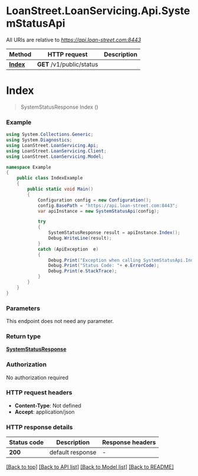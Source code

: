 # LoanStreet.LoanServicing.Api.SystemStatusApi

All URIs are relative to *https://api.loan-street.com:8443*

Method | HTTP request | Description
------------- | ------------- | -------------
[**Index**](SystemStatusApi.md#index) | **GET** /v1/public/status | 


<a name="index"></a>
# **Index**
> SystemStatusResponse Index ()



### Example
```csharp
using System.Collections.Generic;
using System.Diagnostics;
using LoanStreet.LoanServicing.Api;
using LoanStreet.LoanServicing.Client;
using LoanStreet.LoanServicing.Model;

namespace Example
{
    public class IndexExample
    {
        public static void Main()
        {
            Configuration config = new Configuration();
            config.BasePath = "https://api.loan-street.com:8443";
            var apiInstance = new SystemStatusApi(config);

            try
            {
                SystemStatusResponse result = apiInstance.Index();
                Debug.WriteLine(result);
            }
            catch (ApiException  e)
            {
                Debug.Print("Exception when calling SystemStatusApi.Index: " + e.Message );
                Debug.Print("Status Code: "+ e.ErrorCode);
                Debug.Print(e.StackTrace);
            }
        }
    }
}
```

### Parameters
This endpoint does not need any parameter.

### Return type

[**SystemStatusResponse**](SystemStatusResponse.md)

### Authorization

No authorization required

### HTTP request headers

 - **Content-Type**: Not defined
 - **Accept**: application/json

### HTTP response details
| Status code | Description | Response headers |
|-------------|-------------|------------------|
| **200** | default response |  -  |

[[Back to top]](#) [[Back to API list]](../README.md#documentation-for-api-endpoints) [[Back to Model list]](../README.md#documentation-for-models) [[Back to README]](../README.md)

